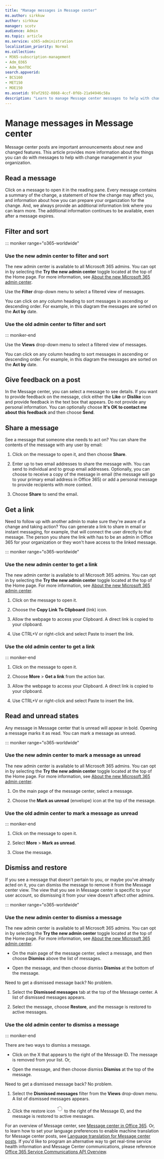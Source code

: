 ```yaml
---
title: "Manage messages in Message center"
ms.author: sirkkuw
author: sirkkuw
manager: scotv
audience: Admin
ms.topic: article
ms.service: o365-administration
localization_priority: Normal
ms.collection: 
- M365-subscription-management 
- Adm_O365
- Adm_NonTOC
search.appverid:
- BCS160
- MET150
- MOE150
ms.assetid: 97af2932-0868-4ccf-8f6b-21a94946c58a    
description: "Learn to manage Message center messages to help with change management."
---
```


# Manage messages in Message center

Message center posts are important announcements about new and changed features. This article provides more information about the things you can do with messages to help with change management in your organization.
  
## Read a message

Click on a message to open it in the reading pane. Every message contains a summary of the change, a statement of how the change may affect you, and information about how you can prepare your organization for the change. And, we always provide an additional information link where you can learn more. The additional information continues to be available, even after a message expires.
  
## Filter and sort

::: moniker range="o365-worldwide"

### Use the new admin center to filter and sort

The new admin center is available to all Microsoft 365 admins. You can opt in by selecting the **Try the new admin center** toggle located at the top of the Home page. For more information, see [About the new Microsoft 365 admin center](../microsoft-365-admin-center-preview.md).

Use the **Filter** drop-down menu to select a filtered view of messages.

You can click on any column heading to sort messages in ascending or descending order. For example, in this diagram the messages are sorted on the **Act by** date.

### Use the old admin center to filter and sort

::: moniker-end

Use the **Views** drop-down menu to select a filtered view of messages. 
 
You can click on any column heading to sort messages in ascending or descending order. For example, in this diagram the messages are sorted on the **Act by** date. 


## Give feedback on a post

In the Message center, you can select a message to see details. 
If you want to provide feedback on the message, click either the **Like** or **Dislike** icon and provide feedback in the text box that appears. Do not provide any personal information. You can optionally choose **It's OK to contact me about this feedback** and then choose **Send**.

  
## Share a message

See a message that someone else needs to act on? You can share the contents of the message with any user by email:
  
1. Click on the message to open it, and then choose **Share**.
  
2. Enter up to two email addresses to share the message with. You can send to individual and to group email addresses. Optionally, you can choose to receive a copy of the message in email (the message will go to your primary email address in Office 365) or add a personal message to provide recipients with more context.
  
3. Choose **Share** to send the email. 
    
## Get a link

Need to follow up with another admin to make sure they're aware of a change and taking action? You can generate a link to share in email or instant messaging, for example, that will connect the user directly to that message. The person you share the link with has to be an admin in Office 365 for your organization or they won't have access to the linked message.

::: moniker range="o365-worldwide"

### Use the new admin center to get a link

The new admin center is available to all Microsoft 365 admins. You can opt in by selecting the **Try the new admin center** toggle located at the top of the Home page. For more information, see [About the new Microsoft 365 admin center](../microsoft-365-admin-center-preview.md).

1. Click on the message to open it.

2. Choose the **Copy Link To Clipboard** (link) icon.

3. Allow the webpage to access your Clipboard. A direct link is copied to your clipboard.
    
4. Use CTRL+V or right-click and select Paste to insert the link.

### Use the old admin center to get a link
  
::: moniker-end

1. Click on the message to open it.
    
2. Choose **More** \> **Get a link** from the action bar.
    
3. Allow the webpage to access your Clipboard. A direct link is copied to your clipboard.
    
4. Use CTRL+V or right-click and select Paste to insert the link.
    
## Read and unread states

Any message in Message center that is unread will appear in bold. Opening a message marks it as read. You can mark a message as unread.

::: moniker range="o365-worldwide"

### Use the new admin center to mark a message as unread 

The new admin center is available to all Microsoft 365 admins. You can opt in by selecting the **Try the new admin center** toggle located at the top of the Home page. For more information, see [About the new Microsoft 365 admin center](../microsoft-365-admin-center-preview.md).

1. On the main page of the message center, select a message.

2. Choose the **Mark as unread** (envelope) icon at the top of the message.

### Use the old admin center to mark a message as unread 
  
::: moniker-end

1. Click on the message to open it.
    
2. Select **More** \> **Mark as unread**.
    
3. Close the message.
    
## Dismiss and restore

If you see a message that doesn't pertain to you, or maybe you've already acted on it, you can dismiss the message to remove it from the Message center view. The view that you see in Message center is specific to your user account, so dismissing it from your view doesn't affect other admins. 

::: moniker range="o365-worldwide"

### Use the new admin center to dismiss a message

The new admin center is available to all Microsoft 365 admins. You can opt in by selecting the **Try the new admin center** toggle located at the top of the Home page. For more information, see [About the new Microsoft 365 admin center](../microsoft-365-admin-center-preview.md).

- On the main page of the message center, select a message, and then choose **Dismiss** above the list of messages.

- Open the message, and then choose dismiss **Dismiss** at the bottom of the message. 

Need to get a dismissed message back? No problem.
  
1. Select the **Dismissed messages** tab at the top of the Message center. A list of dismissed messages appears. 
    
2. Select the message, choose **Restore**, and the message is restored to active messages. 

### Use the old admin center to dismiss a message

::: moniker-end

There are two ways to dismiss a message.
  
- Click on the X that appears to the right of the Message ID. The message is removed from your list. Or,
    
- Open the message, and then choose dismiss **Dismiss** at the top of the message. 
    
Need to get a dismissed message back? No problem.
  
1. Select the **Dismissed messages** filter from the **Views** drop-down menu. A list of dismissed messages appears. 
    
2. Click the restore icon ![Refresh icon](../media/4565dd14-7d6a-4c42-91b7-91cc34977a43.png) to the right of the Message ID, and the message is restored to active messages. 
    
For an overview of Message center, see [Message center in Office 365](message-center.md). Or, to learn how to set your language preferences to enable machine translation for Message center posts, see [Language translation for Message center posts](language-translation-for-message-center-posts.md). If you'd like to program an alternative way to get real-time service health information and Message Center communications, please reference [Office 365 Service Communications API Overview](https://go.microsoft.com/fwlink/p/?linkid=848507).
  

